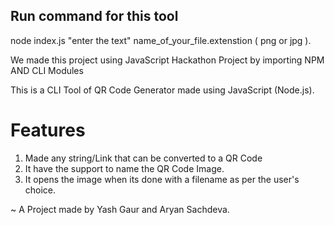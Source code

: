 ## Run command for this tool
node index.js "enter the text" name_of_your_file.extenstion ( png or jpg ).

We made this project using JavaScript Hackathon Project by importing NPM AND CLI Modules




This is a CLI Tool of QR Code Generator made using JavaScript (Node.js).
# Features
1) Made any string/Link that can be converted to a QR Code 
2) It have the support to name the QR Code Image.
3) It opens the image when its done with a filename as per the user's choice.


~ A Project made by Yash Gaur and Aryan Sachdeva.
